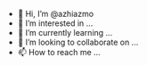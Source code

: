 - 👋 Hi, I’m @azhiazmo
- 👀 I’m interested in ...
- 🌱 I’m currently learning ...
- 💞️ I’m looking to collaborate on ...
- 📫 How to reach me ...

<!---
azhiazmo/azhiazmo is a ✨ special ✨ repository because its `README.md` (this file) appears on your GitHub profile.
You can click the Preview link to take a look at your changes.
--->

